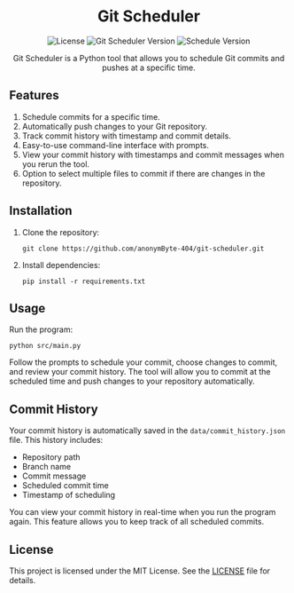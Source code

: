 <h1 align="center">Git Scheduler</h1>

<p align="center">
  <img src="https://img.shields.io/badge/License-MIT-blue.svg" alt="License"/>
  <img src="https://img.shields.io/badge/Git--Scheduler-1.2.0-yellowgreen.svg" alt="Git Scheduler Version" />
  <img src="https://img.shields.io/badge/schedule-1.2.2-green.svg" alt="Schedule Version">
</p>

<p align="center">Git Scheduler is a Python tool that allows you to schedule Git commits and pushes at a specific time.</p>

<h2>Features</h2>

<ol>
  <li>Schedule commits for a specific time.</li>
  <li>Automatically push changes to your Git repository.</li>
  <li>Track commit history with timestamp and commit details.</li>
  <li>Easy-to-use command-line interface with prompts.</li>
  <li>View your commit history with timestamps and commit messages when you rerun the tool.</li>
  <li>Option to select multiple files to commit if there are changes in the repository.</li>
</ol>

<h2>Installation</h2>

<ol>
  <li>
    <p>Clone the repository:</p>
    <pre><code>git clone https://github.com/anonymByte-404/git-scheduler.git</code></pre>
  </li>
  <li>
    <p>Install dependencies:</p>
    <pre><code>pip install -r requirements.txt</code></pre>
  </li>
</ol>

<h2>Usage</h2>

<p>Run the program:</h2>

<pre><code>python src/main.py</code></pre>

<p>Follow the prompts to schedule your commit, choose changes to commit, and review your commit history. The tool will allow you to commit at the scheduled time and push changes to your repository automatically.</p> 

<h2>Commit History</h2> 

<p>Your commit history is automatically saved in the <code>data/commit_history.json</code> file. This history includes:</p> 

<ul> 
  <li>Repository path</li> 
  <li>Branch name</li> 
  <li>Commit message</li> 
  <li>Scheduled commit time</li> 
  <li>Timestamp of scheduling</li> 
</ul>

<p>You can view your commit history in real-time when you run the program again. This feature allows you to keep track of all scheduled commits.</p>

<h2>License</h2>

<p>This project is licensed under the MIT License. See the <a href="LICENSE">LICENSE</a> file for details.</p>